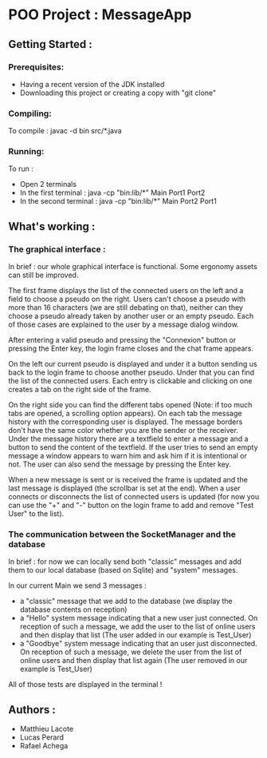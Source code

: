 # POO Project : MessageApp

## Getting Started :

### Prerequisites:

- Having a recent version of the JDK installed
- Downloading this project or creating a copy with "git clone"

### Compiling:

To compile : javac -d bin src/*.java

### Running:

To run :
- Open 2 terminals
- In the first terminal : java -cp "bin:lib/*" Main Port1 Port2
- In the second terminal : java -cp "bin:lib/*" Main Port2 Port1

## What's working :

### The graphical interface :

In brief : our whole graphical interface is functional. Some ergonomy assets can still be improved.

The first frame displays the list of the connected users on the left and a field to choose a pseudo
on the right. Users can't choose a pseudo with more than 16 characters (we are still debating on that),
neither can they choose a pseudo already taken by another user or an empty pseudo. Each of those cases
are explained to the user by a message dialog window.

After entering a valid pseudo and pressing the "Connexion" button or pressing the Enter key, the login frame closes and the chat frame appears.

On the left our current pseudo is displayed and under it a button sending us back to the login frame to choose another pseudo. Under that you can find the list of the connected users. Each entry is clickable and clicking on one creates a tab on the right side of the frame.

On the right side you can find the different tabs opened (Note: if too much tabs are opened, a scrolling option appears). On each tab the message history with the corresponding user is displayed. The message borders don't have the same color whether you are the sender or the receiver. Under the message history there are a textfield to enter a message and a button to send the content of the textfield. If the user tries to send an empty message a window appears to warn him and ask him if it is intentional or not. The user can also send the message by pressing the Enter key.

When a new message is sent or is received the frame is updated and the last message is displayed (the scrollbar is set at the end).
When a user connects or disconnects the list of connected users is updated (for now you can use the "+" and "-" button on the login frame to add and remove "Test User" to the list).

### The communication between the SocketManager and the database

In brief : for now we can locally send both "classic" messages and add them to our local database (based on Sqlite) and "system" messages.

In our current Main we send 3 messages :
- a "classic" message that we add to the database (we display the database contents on reception)
- a "Hello" system message indicating that a new user just connected. On reception of such a message, we add the user to the list of online users and then display that list (The user added in our example is Test_User)
- a "Goodbye" system message indicating that an user just disconnected. On reception of such a message, we delete the user from the list of online users and then display that list again (The user removed in our example is Test_User)

All of those tests are displayed in the terminal !

## Authors :

- Matthieu Lacote
- Lucas Perard
- Rafael Achega
